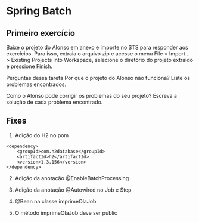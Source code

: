 # Spring Batch

## Primeiro exercício

Baixe o projeto do Alonso em anexo e importe no STS para responder aos exercícios. Para isso, extraia o arquivo zip e acesse o menu File > Import... > Existing Projects into Workspace, selecione o diretório do projeto extraído e pressione Finish.

Perguntas dessa tarefa
Por que o projeto do Alonso não funciona? Liste os problemas encontrados.

Como o Alonso pode corrigir os problemas do seu projeto? Escreva a solução de cada problema encontrado.

## Fixes

01) Adição do H2 no pom
```pom
<dependency>
	<groupId>com.h2database</groupId>
	<artifactId>h2</artifactId>
	<version>1.3.156</version>
</dependency>
```

02) Adição da anotação @EnableBatchProcessing

03) Adição da anotação @Autowired no Job e Step

04) @Bean na classe imprimeOlaJob

05) O método imprimeOlaJob deve ser public
